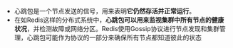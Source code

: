 - 心跳包是一个节点发送的信号，用来表明**它仍然存活并正常运行**。
- 在如Redis这样的分布式系统中，**心跳包可以用来监视集群中所有节点的健康状况**，并检测故障或网络分区。Redis使用Gossip协议进行节点发现和集群管理，心跳包可能作为协议的一部分来确保所有节点都知道彼此的状态